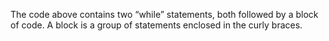The code above contains two “while” statements, both followed by a block of code. A block is a group of statements enclosed in the curly braces.

